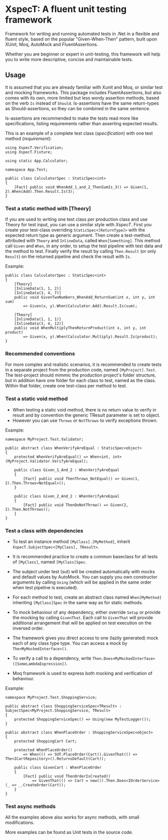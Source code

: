 # XspecT: A fluent unit testing framework

Framework for writing and running automated tests in .Net in a flexible and fluent style, 
based on the popular "Given-When-Then" pattern, built upon XUnit, Moq, AutoMock and FluentAssertions.

Whether you are beginner or expert in unit-testing, this framework will help you to write more descriptive, concise and maintainable tests.

## Usage

It is assumed that you are already familiar with Xunit and Moq, or similar test and mocking frameworks.
This package includes FluentAssertions, but also comes with its own, more limited but less wordy assertion methods, based on the verb `Is` instead of `Should`.
Is-assertions have the same return-types as Should-assertions, so they can be combined in the same sentence.

Is-assertions are recommended to make the tests read more like specifications, listing requirements rather than asserting expected results.

This is an example of a complete test class (*specification*) with one test method (*requirement*):
```
using XspecT.Verification;
using XspecT.Fixture;

using static App.Calculator;

namespace App.Test;

public class CalculatorSpec : StaticSpec<int>
{
    [Fact] public void WhenAdd_1_and_2_ThenSumIs_3() => Given(1, 2).When(Add).Then.Result.Is(3);
}
```

### Test a static method with [Theory]

If you are used to writing one test class per production class and use Theory for test input, you can use a similar style with *XspecT*.
First you create your test-class overriding `StaticSpec<[ReturnType]>` with the expected return type as generic argument.
Then create a test-method, attributed with `Theory` and `InlineData`, called `When[Something]`. 
This method call `Given` and `When`, in any order, to setup the test pipeline with test data and the method to test.
Finally verify the result by calling `Then.Result` (or only `Result`) on the returned pipeline and check the result with `Is`.

Example:
```
public class CalculatorSpec : StaticSpec<int>
{
    [Theory]
    [InlineData(1, 1, 2)]
    [InlineData(3, 4, 7)]
    public void GivenTwoNumbers_WhenAdd_ReturnSum(int x, int y, int sum)
        => Given(x, y).When(Calculator.Add).Result.Is(sum);

    [Theory]
    [InlineData(1, 1, 1)]
    [InlineData(3, 4, 12)]
    public void WhenMultiplyThenReturnProduct(int x, int y, int product)
        => Given(x, y).When(Calculator.Multiply).Result.Is(product);
}
```

### Recommended conventions

For more complex and realistic scenarios, it is recommended to create tests in a separate project from the production code, named `[MyProject].Test`. 
The test-project should mimmic the production project's folder structure, but in addition have one folder for each class to test, named as the class. 
Within that folder, create one test-class per method to test.

### Test a static void method
* When testing a static void method, there is no return value to verify in result and by convention the generic TResult parameter is set to object.
* However you can use `Throws` or `NotThrows` to verify exceptions thrown.
 
Example:
```
namespace MyProject.Test.Validator;

public abstract class WhenVerifyAreEqual : StaticSpec<object>
{
    protected WhenVerifyAreEqual() => When<int, int>(MyProject.Validator.VerifyAreEqual);

    public class Given_1_And_2 : WhenVerifyAreEqual
    {
        [Fact] public void ThenThrows_NotEqual() => Given(1, 2).Then.Throws<NotEqual>();
    }

    public class Given_2_And_2 : WhenVerifyAreEqual
    {
        [Fact] public void ThenDoNotThrow() => Given(2, 2).Then.NotThrows();
    }
}
```

### Test a class with dependencies
* To test an instance method `[MyClass].[MyMethod]`, inherit `XspecT.SubjectSpec<[MyClass], TResult>`.
* It is recommended practice to create a common baseclass for all tests of `[MyClass]`, named `[MyClass]Spec`.
* The subject under test (sut) will be created automatically with mocks and default values by AutoMock. 
You can supply you own constructor arguments by calling `Using` (which will be applied in the same order when test pipeline is executed).
* For each method to test, create an abstract class named `When[MyMethod]` inheriting `[MyClass]Spec` in the same way as for static methods.

* To mock behaviour of any dependency, either override `Setup` or provide the mocking by calling `GivenThat`. 
Each call to `GivenThat` will provide additional arrangement that will be applied on test execution on the inversed order.
* The framework gives you direct access to one (lazily generated) mock each of any class type type. You can access a mock by `The<MyMockedInterface>()`.
* To verify a call to a dependency, write `Then.Does<MyMockedInterface>([SomeLambdaExpression])`. 
* Moq framework is used to express both mocking and verification of behaviour.
 
Example:
```
namespace MyProject.Test.ShoppingService;

public abstract class ShoppingServiceSpec<TResult> : SubjectSpec<MyProject.ShoppingService, TResult>
{
    protected ShoppingServiceSpec() => Using(new MyTestLogger());
}

public abstract class WhenPlaceOrder : ShoppingServiceSpec<object>
{
    protected ShoppingCart Cart;

    protected WhenPlaceOrder() 
        => When(() => SUT.PlaceOrder(Cart)).GivenThat(() => The<ICartRepository>().ReturnsDefault(Cart));

    public class GivenCart : WhenPlaceOrder
    {
        [Fact] public void ThenOrderIsCreated() 
            => GivenThat(() => Cart = new()).Then.Does<IOrderService>(_ => _.CreateOrder(Cart));
    }
}
```

### Test async methods

All the examples above also works for async methods, with small modifications.

More examples can be found as Unit tests in the source code.